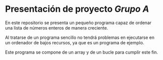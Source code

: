 # Presentación de proyecto ***Grupo A***
En este repositorio se presenta un pequeño programa capaz de ordenar una lista de números enteros de manera creciente. 

 Al tratarse de un programa sencillo no tendrá problemas en ejecutarse en un ordenador de bajos recursos, ya que es un programa de ejemplo.

Este programa se compone de un array y de un bucle para cumplir este fin. 